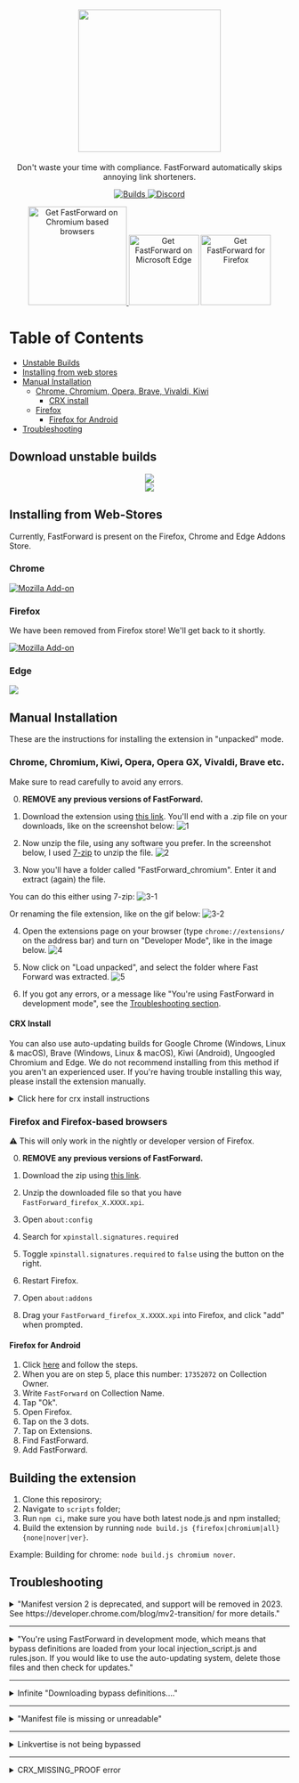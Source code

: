<div align="center">
<h1><img src="https://fastforward.team/img/branding.png" width="256"></h1>
<p> Don't waste your time with compliance. FastForward automatically skips annoying link shorteners. </p>

<a href="https://github.com/FastForwardTeam/FastForward/blob/main/.github/workflows/main.yml" target="_blank"> <img alt="Builds" src="https://img.shields.io/github/actions/workflow/status/fastforwardteam/fastforward/main.yml?branch=main&label=Builds&style=for-the-badge&logo=githubactions"> </a>
<a href="https://discord.gg/RSAf7b5njt" target="_blank"> <img alt="Discord" src="https://img.shields.io/discord/876622516607656006?label=Our%20Discord&logo=discord&style=for-the-badge"> </a>


<a href="https://chromewebstore.google.com/detail/fastforward/icallnadddjmdinamnolclfjanhfoafe"><img src="https://user-images.githubusercontent.com/585534/107280622-91a8ea80-6a26-11eb-8d07-77c548b28665.png" alt="Get FastForward on Chromium based browsers" width="177"> </a>
<a href="https://microsoftedge.microsoft.com/addons/detail/fastforward/ldcclmkclhomnpcnccgbgleikchbnecl"><img src="https://user-images.githubusercontent.com/585534/107280673-a5ece780-6a26-11eb-9cc7-9fa9f9f81180.png" alt="Get FastForward on Microsoft Edge" width="126px"></a>
<a href="https://addons.mozilla.org/firefox/addon/fastforwardteam/"><img src="https://user-images.githubusercontent.com/585534/107280546-7b9b2a00-6a26-11eb-8f9f-f95932f4bfec.png" alt="Get FastForward for Firefox" width="126px"></a> 
</div>

# Table of Contents
- [Unstable Builds](#download-unstable-builds)
- [Installing from web stores](#installing-from-web-stores)
- [Manual Installation](#manual-installation)
  - [Chrome, Chromium, Opera, Brave, Vivaldi, Kiwi](#chrome-chromium-kiwi-opera-opera-gx-vivaldi-brave-etc)
     - [CRX install](#crx-install)
  - [Firefox](#firefox-and-firefox-based-browsers)
    - [Firefox for Android](#firefox-for-android)
- [Troubleshooting](#troubleshooting)

## Download unstable builds
<div align="center">
<a href="https://nightly.link/FastForwardTeam/FastForward/workflows/main/main/FastForward_chromium.zip"> <img src="https://img.shields.io/badge/Chrome-Dev%20builds-critical?style=for-the-badge&logo=googlechrome" /> </a>
  <br>
<a href="https://nightly.link/FastForwardTeam/FastForward/workflows/main/main/FastForward_firefox.zip"> <img src="https://img.shields.io/badge/Firefox-Dev%20builds-critical?style=for-the-badge&logo=firefoxbrowser" /> </a>
</div>

## Installing from Web-Stores

Currently, FastForward is present on the Firefox, Chrome and Edge Addons Store.

### Chrome
<a href="https://chromewebstore.google.com/detail/fastforward/icallnadddjmdinamnolclfjanhfoafe"> <img alt="Mozilla Add-on" src="https://img.shields.io/badge/get%20the%20extension-5648de?logo=googlechrome&style=for-the-badge&logoColor=white"/> </a>

### Firefox
We have been removed from Firefox store!
We'll get back to it shortly.

<a href="https://addons.mozilla.org/firefox/addon/fastforwardteam/"> <img alt="Mozilla Add-on" src="https://img.shields.io/badge/get%20the%20extension-5648de?logo=firefoxbrowser&style=for-the-badge"/> </a>

### Edge
<a href="https://microsoftedge.microsoft.com/addons/detail/fastforward/ldcclmkclhomnpcnccgbgleikchbnecl"> <img src="https://img.shields.io/badge/get%20the%20extension-5648de?style=for-the-badge&logo=microsoftedge&logoColor=blue" /> </a>



## Manual Installation
These are the instructions for installing the extension in "unpacked" mode.

### Chrome, Chromium, Kiwi, Opera, Opera GX, Vivaldi, Brave etc.
Make sure to read carefully to avoid any errors.

0. **REMOVE any previous versions of FastForward.**

1. Download the extension using [this link](https://nightly.link/FastForwardTeam/FastForward/workflows/main/main/FastForward_chromium.zip). You'll end with a .zip file on your downloads, like on the screenshot below:
![1](https://i.imgur.com/Nrdgd7R.png)

2. Now unzip the file, using any software you prefer. In the screenshot below, I used [7-zip](https://7-zip.org) to unzip the file.
![2](https://i.imgur.com/93GYoCm.png)

3. Now you'll have a folder called "FastForward_chromium". Enter it and extract (again) the file.

You can do this either using 7-zip:
![3-1](https://i.imgur.com/sQGRJXq.gif)


Or renaming the file extension, like on the gif below:
![3-2](https://i.imgur.com/JkhCV4q.gif)


4. Open the extensions page on your browser (type `chrome://extensions/` on the address bar) and turn on "Developer Mode", like in the image below.
![4](https://i.imgur.com/R1E7LlO.png)


5. Now click on "Load unpacked", and select the folder where Fast Forward was extracted.
![5](https://i.imgur.com/FFQGC2F.gif)

6. If you got any errors, or a message like "You're using FastForward in development mode", see the [Troubleshooting section](#troubleshooting).

#### CRX Install
You can also use auto-updating builds for Google Chrome (Windows, Linux & macOS), Brave (Windows, Linux & macOS), Kiwi (Android), Ungoogled Chromium and Edge. We do not recommend installing from this method if you aren't an experienced user. If you're having trouble installing this way, please install the extension manually.

<details> <summary> Click here for crx install instructions </summary>  

Please follow [the instructions here](https://github.com/FastForwardTeam/releases#installation-instructions) to install the extension using CRX mode.
</details>

### Firefox and Firefox-based browsers

⚠️ This will only work in the nightly or developer version of Firefox.


0. **REMOVE any previous versions of FastForward.**

1. Download the zip using [this link](https://nightly.link/FastForwardTeam/FastForward/workflows/main/main/FastForward_firefox.zip).
2. Unzip the downloaded file so that you have `FastForward_firefox_X.XXXX.xpi`.
3. Open `about:config`
4. Search for `xpinstall.signatures.required`
5. Toggle `xpinstall.signatures.required` to `false` using the button on the right.
6. Restart Firefox.
7. Open `about:addons`
8. Drag your `FastForward_firefox_X.XXXX.xpi` into Firefox, and click "add" when prompted.

#### Firefox for Android

1. Click [here](https://blog.mozilla.org/addons/2020/09/29/expanded-extension-support-in-firefox-for-android-nightly/) and follow the steps.
2. When you are on step 5, place this number: `17352072` on Collection Owner.
3. Write `FastForward` on Collection Name.
4. Tap "Ok".
5. Open Firefox.
6. Tap on the 3 dots.
7. Tap on Extensions.
8. Find FastForward.
9. Add FastForward.

## Building the extension
1. Clone this reposirory;
2. Navigate to `scripts` folder;
3. Run `npm ci`, make sure you have both latest node.js and npm installed;
4. Build the extension by running `node build.js {firefox|chromium|all} {none|nover|ver}`.

Example: Building for chrome: `node build.js chromium nover`.

## Troubleshooting
<details> <summary> "Manifest version 2 is deprecated, and support will be removed in 2023. See https://developer.chrome.com/blog/mv2-transition/ for more details." </summary>
  <br>

Just click on "clear all", this is just a warning, not an error.  
We are currently working on migrating the extension to MV3 to meet Google's deadlines.  
To read more about this, [click here](https://developer.chrome.com/blog/mv2-transition/).

<img src="https://i.imgur.com/zSYDpY0.png"/>

</details>

****

<details> <summary> "You're using FastForward in development mode, which means that bypass definitions are loaded from your local injection_script.js and rules.json. If you would like to use the auto-updating system, delete those files and then check for updates." </summary>
  <br>

Go to the folder where you extracted Fast Forward, and delete the two files below:

<img src="https://i.imgur.com/LZCTweB.png"/>

Then click "Download bypass definitions" on the settings page.
</details>

****

<details> <summary> Infinite "Downloading bypass definitions...." </summary>
  <br>

We have identified the issue and are working to fix this problem!

</details>

****

<details> <summary> "Manifest file is missing or unreadable" </summary>
  <br>
If you got this message:

<img src="https://media.discordapp.net/attachments/886785290700730379/1039633828362330152/image.png">

It's because you forgot to extract twice the file. Please re-read step 3.

</details>

****

<details> <summary> Linkvertise is not being bypassed </summary>

**If you're using Chrome:** Builds for Chrome doesn't include Linkvertise bypass, you need to manually build the extension, using [this guide](#building-the-extension).

**If you're using Firefox:**
Firefox builds includes Linkvertise bypass.

***

**If you're using MV2 version of the extension:**

Copy and paste the contents of [this page](https://raw.githubusercontent.com/FastForwardTeam/FastForward/manifest-v2/src/linkvertise.js).


Go to the extension settings and paste the contents of the file into the "Custom Bypasses" field, as shown below.

<img src="https://i.imgur.com/OqG0Er8.png">
</details>

****

<details> <summary> CRX_MISSING_PROOF error </summary>
<br> Don't waste your time trying to install the .crx version of the install, just install the unpacked version on this guide.
</details>

